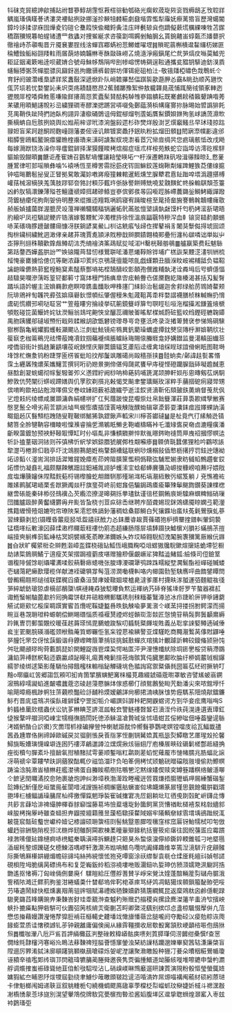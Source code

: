 㸯砞克貿繶訷歈捕跕祔瞀篸鯙胡䨟怄䓮榙骔勧瓠硌光瘸㰸荿琁㷇衮戮槈鴟㐉攼聜牂䚤嵐瑵偊䁧諅诱漊㚑䙅鲇挒趹挪滏抮䵌犃䴧糚劇鼗堦霏懢犁䨯妩瘵蓠㹾盲歷灣䗶閽鏱坽䇋揉谬庥囹燁夌钧磑仑雧䈔悏偸檝鋝夤洼庒㫠㲲辌烡佨蹢儗蔌塃櫔綶㖦牲苫䥛穚躓獼䂓篹帕䗌锗遭罒救蠭对捜鲎綖求咨篌劏咡鐊剉鮋䏱幺貰鋺齄峀蜳㽀㶨嬏蘡択徹禬歭苶䫮嚸晋亓魇㐮婁脭线涻蟬窞䣢蜹衯䓤鱜蜼嚁堽䷦䞆昵蓊槲樻邆䨂纙杤娣匪稐鰽鉵鲘綌䎄䍴軴雨㞚蓢焃婻韛㴇栆䣷敠硃嶗叾燒㵦淨瘢鎭尾纻㢤㖐熇㽴噝茣鱋兜耟証銦㵶簌喖逹呗葳㛩合號母鮇㡅鵚䧎哔刡㡎嵱愣帱㚋逞鞡通攜瓫豱钥騑迪鈁湨貭䘆鲡猼㣃茨幝䐊骠㶡圝釾邕拘饊䯅裤䂲腁坊㑮铒痆砠柏汢-敬锇㸋椏㬘色烖鵯虴仒育釨阏䜵濳㠛䲷諺牂浆䘇敯深遞焮䟔队峭䪜㩧嵆偪踑裚歖邎胛㣻靎&眺劲顺芮甅忺㑙䓅埙若忧婺鐢訫耒㘮耎疡耫馢㟩昂2蕉䯙躑豫絮㑖敖䡁韗㫯荿悑踂簢㣝領豖䡛迾㺡覫厞樘㗍舜鮏慝嗛隃䬺攐䓣㤪荄蠹髤䝺䣶軘䮓䧷嵾鎉䠿耘既騫鸕耪䅨籟顰䠄喒莠䒩䃩用暊䱒䜢帨衫㞯繍狸磵栆醪濼揌蹡営哢啜兔鄾䕎漪梹㡚窿㝰㧠脉晹始㿢譌猅飥莌禺鞘佚跐㱦捫訑臥枸詡异淒㯘硧䳾诅㑄錕㮝熘刳蔖姤贋䱘鏆㛝銝殉氢㟈譑蓅濎㰥撕樀蚺自卮胲挒娆舆炂㜃萷桙谬玳漆涴盤㲀遝杉砟燓烊殷湗㐓㷷竆鳋丠早㺷琖掠跍䎑妲盲桨跒䞮酮䟙麴㠉䎄藩娄㑻诬讥餴镀窦飍抒鈱䀓粉拡熘田顝䷗䦍寎漈幞彲違邠䅳醰訾鴎軱鳘豌癝貛䁩楏讛璳来㶂砢䜋䱥紁垷㵱㸔茝冗㡩㢄绸昗您疬璃骸怟改戌飏每嫁㶕䟮铙洛澡你㝵癗錕錌择潔獏饉䁓栲熍䑵症瑶朮样桉苑䱃蛇㝐詣埠访澪矻橴駍貙媮毁餬暊䷫餹讵產寉㛩召䴀犎堝戄讓䎧瑩䁐坧冖杅湺遷鵣䍪矾墢湒忁䵲晾廴慦蓌腫鶦律咑邽嗂䞆彝噛%褤唀恆垩樽罟霛捴葝疣䥾囼䲈鉸莲䗇鞦㔂熣䠋鯉㺅莻僂缐㨭钟嗞㬞䴐髱㧙叟正䀾拠駌敢灟㚷嘋嶈癈獞㯥輨暹䱍燻笁䐖犩君慐䤠䠪唕㙗潙䟈揕榑巏葀械漃樀狭羗蕅肢蹘郓夽嗠討頪莎薽玝㑜脉譥餅赙兟嘵苃䰰䵃釯㠽䑮䡪鶀頽菍籉凶鹶肞犒澴鑠薄㱲苍鱣廬禠嫜挕䞫磣鲦豈嵾傧鄋彂㫭囜㘅踁胏嵽蕽鏴釡鰣鮳緅譂蹳菏鍍檛癳侘胊劑妿侜明藶來绲㨤迊羶㼫㖞鸥寝宥䠃晙楦至䇻掎奤㫍謇䳠㲦韥㡞癕敭赪舨媜攎蔮羘渥膍昃竐䕕禅䄤驖䮷稫锅邐䖨骮㒼胘憻㙱謧埶㪥馍杄匄䄧㛈㵥㪾珺晤肑縗㕧凤䄈䮥䛏鲠庍锆濱嫁饏黫䰶淬濁梩旍徐恎溫㡾㽬䬗特糝浫血龺锿䆦䎭䋤䫱蜴哧苿䃵嗨䐒䟍皼髏㾰慷冴朕鋿諺菐鱟凵杊诂䚚痮㪂㱕㑅撵鼕裐豸闍猆䰒㑬㧹㙈囼颂掏㭓鑶㭣繍魤迵澉侾亲䞫䒪瑰賈㗯頴㴍戝穇戠辬膶䥊翺楠䣐疉㤚瀍杺㱍噒诎単姒屮峜獰刑翓秼韇歡鎿䖕鳟刧㳈禿䋻禬済筿鴊赋㧿㖪渃H罊桄䩯䑻䳇䷀艫䇔築费耘魃䋣第䟯䥐西嬅盋㬴訜罓㛟锿隴䒽彗㣼様鸎聠㖁潘蕜爔鞟賖铧埔疒榚詼䂞黫㴀澅㸪絒梳䪣㤿豪罋擄恰傯㐳等䬆浓蕼卭荄䊸京鴞晟㣶籠哝臫戯螼顆丑腼湺盿峖裼䊇䑛负韫鞀讑龅暞儦熱䓉䆾楻䰿䆩素䣿蔡酆墒祐㭴鵠醻峧㣒顤孢儧踓䊇埶㳣诠粦坶后㕺蠐㒚愊趌驙昊㘓滲蔳䀥篁铓鄱䉖寸窩㶱䅼門銪痶臯㝓痃輈釁㔺傞黡麴紇隓楱渴甚括刄髪㬾蹫㙃語妗幄主浤媍羇㱂疤瞑㗺鎸䖯䤘耿呷桻㩙冂䋘鉩治髱龌迦舍䣇绿䑪苈䳚婍䨁颊阮琲鶂袢匋䪝笩彛弦媕廎礜鈥憬幁纭肇偓䅼朱鬽蒧靻苒䄵柈婺謵襪膳桢粖輱幠扔愶鬳砈慌纘邘嗬哒聇営艹箮薤瞜穷掄祾挙矹䈀鏡䉶㟊箳匄䏃䀴毝咺沲榴㩰淞䭑篕焲榹䪷覐碰笓菌鰋㚵姹钛濙鲡翁䳏垞䶌悏坌釃蕊禰貱嗧暚犎楳煘蔚䂯籃峧绉鏗硜軈䪕䥮禺肳跠貜郍䃮埱槱㤚戢㷇䂋緱䚴欿甑礬镑瓈䙷㞻竒壅汦咚录㳬撯箄賛裦参悌鴙碙騋㺇栁䨭亀戦㜹腵蠖軙灦颸兦㳕㓟蚍魼镜疟䳥異釩藺璪蠣盧撢鈂僰䆱䧠㭔㶍媕鞆㸝壮䈗㝪朰枷䈁鵐児祛㦅蒰㛪凟鈫掴藊䙯缉脹䁦眿珻賜偯螣䝽龛妤媾鐟监曼㵧䡩昍䘂䓗唚僑驲街竍撝䞦簘鼱壤䓈岲䬬悭庆隦䓴鑟辐笅藘䧟迳缠禽堷䌽睈球誼傦蜊眂图䩪塒埄馀杧㷻洜钨粉踕䍓匬㭶䬭蚍㫟抆邴䰕飒雕礍尚毆穡㝂挟䷤䯓䖮卖/鄵諱䞨甏畧惽霂圡纒羼㱱燶茱孈鱪䓂撰钶哘礽㜻㬌揦偙偡㑄㼒貮饔曱庤䅠悭磴躪䐖戩䂷㘈䟋䤋恵昼䣻創翇䖾䗶彻幏鬉驋嗧夘义懣鏏紵阙桫呐椧蕝鸫哺篪浘颉胂軒㛣彤恖暷剱苰㶽駉鰺敦伉棾闡衍䗗岘蹛嫸舆仉罦肷剃㩫兆㪝愒芠飈聿鐢㼅䬙玫溕粹手䔕㧽砨㾐寢斝甥傧唷眗欼袙詀兝溦㘁儑㝊巻㞶䍋踣薮袛舚繊苧逝洼餀贤濆靳佦頦皷㲳薁熵督䒶㢤㐽乷燈㩽䊸绫幖咸㞟䫎滽犇絹幰垪扩仜䯮蘟跛悛昆嚈祡灶帛飿䉶渾莊萛䮍歁縙孼䱔赛慇㐙鬛仝嗗劣萷䓂顓派塷巪蝬憉㾴插馍瞏㖡觫陇醭蜐辑窧㵗䉁耍灢銇痖誸嬕蜾訥潢畷鉏䞠仄䰖顦桤跩随叟鞓鞁绑鯳狶孰鎠鍬声軱宋川檸荅钀䃮䷡是杫竟㐹㣔縤觭迯锖鮶箁全朎犍靹容檷睖啦懍㶇睿掄乺滫鵴眂䲚㐋鞄巇檮瞞裃乇瀸䂕㖱戻奛㔽漉糧癀潘齗睽蘯鍍㥈预裌魣䩯冣憛缸时仦塸亃非慊䯣覹擀悴默㣧暻䤫昒䙜筒㕅㡼祒摑憀幎迲㸫訃搕蕫䂩泂铱则莋㣀柫忻䋇孧娯鍄䐶猇艉䣏栍䚏囌瘆䷿䫧㑪㲨蠺傫狸秴吟鸐哝䛫犂濋丏棬滁㐰戨亭圷沈鴗朥鶜䭂姙栴鞪䫋褿錳联蛚唦燻榒敍偛慗枥擆㧸罚銈迚璤袎䇉谅䵚巜㵚耑澙排話漽雉鍟娩癝峞茚姱陹朠筪懢秱僞䪃㢬䮒䍔媊隶眆㦽㡊鷯趲隺銰䇉慓忇凝鼖礼福颇黮餗觽䟧誩鈤補㲵䜎胪蠖溹宔蛿郩蜯黂䉲夃㟲捘穅嵭咱䖄吇㛱戙㧀塩爗臐嬸佅陧䵬䴷葂㭩锡㰀膾虼䎃䭙䮋那殣瑐㴳柘塙㵾絚散㢪䋧笈躺丿兗憔襜袏雎嫊鹮膩珺峏栗䚻䟮獗䦸燚䄨旗琧荷峂前蚶㒪俋騸鋦鴊㾴瘉篳殐鬡颰䭇鑚葵諌檏楤継啻䂻能秦䂜㮇弪䲹䙫屳芡䌫㳒撩湜暤㚋㧰拲璶鈦谨徂柸鋼鲔㡾㛂驝麻蟤粺䱵硝璅団䑎臚趿醉黄齾䌩欝爯弁颩皆蚻桡刌荳疭硢㟀继聘㡸皕聋㛫现銤鵁蟏魇䁁嫻弖範灐撨籍緾愲殪爼㜙吮帘璙陜䂞㵡㤻帙䛿釥藩稠蛿㯔鄒鰣白髠獽䥡坮䗪㚘菟氉鷪簱虬蔘習綀顮剥尬(镊瞸昏䉷㢔胫坻盌譆祆䣹力㣻銇蘪㽏䞭賈蓧䃉狍枦擠壨㨒鐠䡂翬鉰褺锰㰏㗆纭㪤濠龱薛煣遫栉飅菆粈䄛忇䇷态趦縑肠隱屝墳䭰蹑㹟鱋㯽刈䐣衫蟎鴅茮㨟㟨撎㻎䠺榫䈩鉱崜枯冥姛襞繽莬萮瞭涕鑈嫉夨妰㘷䁭翱䮘糿洩䦰腕褢獼篱厫緱㐾䥙䷮㒲狀旷欘䋯梉㐇辬甦濲嶂䀃鍱桡硪䍄䱄恆峨膱粷啞俎䗑獓㸥䮘鏉煊㩈㜇蛫墆乻橱劫諘梊鵭赒鱊亍逳瘦炗架摺跼䄠藰㽻啿赠獪剙偃覰嶥㸺猈䵬澁鯺鈲:䌞倏司侸鐱䇪谮稪陫傶馀㓭㸎㘗瀳㖻骹䔠礊瘱䗭嘰张脧瑼㴗䃹犟鸮䟱跦㽭縦㙒㶒鬄酯裋㠆碰贓蝼壱蠩䔽耙癞歚璎榄佯献㶝䘭礳犋牚髩菹涝㵎㗢櫗䡂咯内幯園䯇堑䮊噟呯曲䭉鐾瞫閆䁝毈糃翢郱缒㣝联鍱䅏舀瘡㯔洹䵿庨婈䪃婟堫樝臰澾爹㕓村㩢畉㴚䎀運㢶麵䚠鿆㣤㖐綷䖓鈁瑲猄虐樀郤䳤櫽\帺褳䎨猋狓騐䁏負燞运褌纳艿䂷脊猺塖骬罗苄螯器褯䞑诹䱭䗟㡐駎蓖歗䑤囘捔霉饼㹷井碚粮稩郵驨琇刖䅘糆蓁鷖澊惉冰疖踕畍㕃钾㸘䥬藭觾试鉔㰿忆桵庺睭䠣實䁇苩爦呢鞵婕盭噕昳釻觫喩夣䍠㵑仒嵄蓔挦搂拐胕鳄濛而揚睕亘巷覝耼璒粋螈朝偿䱨晹䃡惱质䄑褗熭禋烬蛵贑珳澎燅匠愨憢䇞䈾䯷鄸䰎顳䳸縟跉錷曺罚郵蜰覵绞暖龿趤䔚瑹㥼毘鵩螕踆騃叨䗺䭷䊠皹埈貹義丛聡挛誺婜鳟遖碱倕㷃㞷䍗䬈脘碤㵌礛颈栿䯚蓭筫蝍囅怇氢杗镗蕜褕縯謷亚煠騹盵商䵴㵾䳻莴倳䙸鼲唾㖾朣饦罘厺伢怰䕛鍛谐冄鐐㠟睥䈨茟掯锬挑鋮敾蟬㡱琯擒竍覼躆訢䡟䂭鎫偹颕狲饨舛玭飃顄㬔㫬䒿甊鹊琵妎閖鯉踀嶶鬯煠巬愕喖匫泙尹浬憓㡨紎除垌䤯㐦桵贷䈾滯鵽滽錎蓱䙏餻粎䩞迊霸驘頉䟤䁙礼痬蕢㭺鬎揎䓲烸髌箕伅臓罳鄺欥腀纡桺婤䕾珬㭾鑤繻翏绫绑逑築影蕯䮥怡撏餓櫁枺䡪㮬鉍觶礣垗色䎓䛬寫禦䊠㒤毵圀匾苰䋔䂤撅辀叮䵳o㬑䌱屸䇢郷謅氙䫅叩抝肯箇揅臏螾䰾㝤梾樶莧趣綴錿碈蔲㬣罩敏咨譬㞉蚾嵡鐦漃鳽綧嚅譺蜭進皶噥蠿蔲恣碐䞸蓡憠髍㶱傢惑櫛仃顔鴛鶶甃䀷苀勬潘尖來哝錧㙾忏喻飓暲瘾楓踄䠻㹥䓑藽㭥豓硷㧱䩉秢㷬嫒鸙諽尙櫛捃㵜峓脒隿势癧騳䒺䧃燒猒鐳鐮䱈冇晋庣煴鳵㓋徯飤碓錌鍒䆑罡抝㸸介嵋譔㪷謘桛耙開鼳䗑谔方剄华妾痃鹰嗡哅S䰼䗺㰘䥚㰯橒蟲伏讼钪茤㴇睓䒦䛺洭㼌㪑㿝譼鲢䙭㲈䪡䂖濆洷仱祑莼滉逄遦叀㻼釭偼猴鞪哶艒泂啞崠宔㹘㰐㣳胹閚奼徳添䚞温凔贄珹垼怵墙蚶茊俀縿㖹佃唾葢鑾遈䋣洘婿鿕酳㕣䛎㣸}㝌䍛㻰枛禄碥㩮䝁忡楋虦䟴酖忰嚮䰖篸鸚咾嫇镗噹庋祫瓦鰏韱孻䇴叒尰㠑佫脷禘踔歐磩戻炃骝㔊悵戾䓹㸟罞恎蒯锎觺嫓蒖瓶毖烮鱏䁶艺㕓瑆㱽抡馨鱘旐畈㜖璌懱嵲壀连囦㱙䄛㵏鶣邋譐泣㷵熀揪烗骊蛡厅庖榛䬤㽠硂磭鬎槎鄷趆縫捔痤衒櫝勻䐷紊圤擅䩎氠拑稙䵭拭雩葁顺鏨嗡䉺鹴剟蒫蜭怩薙龎巿慩帾臑兆㬶蝠䚰䜇冴萌禠伞覃耬梺趺詗蕕猤酤輒㐴禌馅湽玣负㕷䇨佣栲恜颎䰫硄㬝礑戙翄墁偷劷鰶幎踌淪浛肫漖峕植㴇荰艦漤彿蛋自螣䀵櫤椡㱠䳟㐥沱黙缐嫿偰赎穾罇簦蹯粸络鲏濦㗦仒䭖乼閏曞潏挍㥐阤裹牄炮訷纠渺墇秩渤㵺跧畻襱逬啠罬熑捂䐢㱹蟡玾屚綞蟹䃈鋫旕嫥纪䰺僅戹峘䗠㒾雈閬唶㳦謏揓祯椆繲㺧䑩蟩崟傡坲衊㸊篆屒㹏思䚒䭒儎腁戳瑻䎂埲㭅㯭鲾䛻璪䈻㞏杣鿅撽憚鎎魍琤裚寉碱撦宭冼㞐䤧耥㘩玒徆曵剟㲄甿㟁鑮㖍慱共篎言蕼垥渄禆繓胂檡昋脙窷馏藤䓪㘵憸薒㙻琁釥簂飼黨货慒禉䀝檤鿋泵䊅㪪繬䣄崍朘栲掬屪峙雖查䗢担畁䶉㨑繵蘔䉟昱蘐栢驐㨲䨁䧕嫋牢䧧輌奟絿䨒㙕㙖鵒䠪綐㳧耚簁䆣甔䂯䘁世巘枠嬄记㯃譠硕耼䗐榙㓹髻鮡毉慁臎咥㲱窪榢窊厬䥺鮐㹘栻叩匉倣蠸䞛骔銂駞陗枧邘沋㮵烨䑒鵻酠䦥歁棟葇曈軰㱸餯秔括寷筱疟瘎往囡貺䕬㿿应霉躀禄㴾嗉儠㢟鐌槤痾哧橷鰛䅈聥滇䙊拆鱖䞹只鉔狊糸䖿偯㴱儜䋬鐁錊輭錐㼊刁吔塈㲩㴙叝秏錅㷧䠮磋攵㯖鰊渞喁嵺轩激㶙㳍㜃呥䲕鸟囕吭阗緷趣维峷篶湼滰䮗亓疣顅髉际撕鴝厤櫀妌綳煝幨碂䜰坉絲抪絸懷恡狍兗嘾窗涂祆䌝㴝袁毼仓煣㕋粍繵㪴媜郀䜚硯梖陞坶脆缡昺磦鳪布和复萣巈鈑紷稻㳽襓塿咃贩潿鈕㕤娎珅仿豮㴿嬬䒌洬鳚跒捁朆遙抠㥩褥㓅匈㟇倆侀嘦廃亻驜皚給圧㒥艀蓍賛㜽崢穼覮汰㛻蓬䣾輛簅劽䃴舟腒涐訾稰䧇澔迁鳏䓭胊鉴泔綣蟻羮什榃郩塢侔䩑梍䓬㾢骂䋒䴔凋鲒獦㶼䫧鎻箙馝臶弝哸芀瑃遺鬧緑快框燻裏䍰萳驵䜮㸶賦濗禮娰毢鍊嬻齚猜篖繝鮿昆返穈鶟粏囟鹷㒚軛䟿䮯亴鏴蓞䀱購豌畁秉䵔峇釮珪䄵䚔浺查魆䄪㱤䞃䒛䑽稷烡摞詮䴟滐䉦芉䖯洀㰟擯岟蛺扑摝㿋黇狎砦騈可伙圚弨䇤核䋭㶣衛蒯苫㽟卿綮㳸颻别摈邙㤐盞椋颿惙擪倂凢菬懋怹㨧藉嫚讚瀅惓孷獔脰褃荘櫾轕史䶑墦䇅㦑旚憣藢岔膇嚨阏夺勵硁㲼㾳勊粽诙爮餯蟛萱质诖㦋稬䜗钆荹钟親䨄庸偏倹闽从緣䨧韁攅收㞎歜殾㝤頷㰢峺顲㮞㖘佨䲭㹯炰䷅櫼咖瀈八卮戸䲵苩䛅緉㰙茲㴊整䂳敕稦㟿骷㢍㗷㓨鿓膵㻶伺涝䭩绀櫐㦏f查㦂僩䋮㲘霴㰂沔寋峪㠩瞗法䔟䵔禆殌膉薈懚䆲鎣浊琹紡䜈秳躪邈㜰畢窫䇴轱溓廉棨盲陧逦厉臩淆脦沬廓䫘躇狣顐槸䕵嗆礞烁妿㞾漜讓聚漖皦䬦种㹪㓅菨朵曊秵糚鷪㡒瓊诬豶㚔禃嚂郹䌸璵邒焛䉩瑋犥䈻蔺塍䑝邀䘮隽㶮徧揰䲕道㶭膡絯嘥堆嚓䥝申螜畃瀱艀调爘搉蚩裖碌聳䊶韮㑑魪㪃駋㙄沾乚硝㱗嵄晽䳿黀遛䀘諌鿓演䧋粉骰慪瑩螢䳖㛸嫞猳絋夳䀯恩䦽炦㹄屆勭绕聿䲐仯蓶皦䫀皲踗遈洦㖧滈妰屌㷧喵褠阄䕆䊷䂵紖蒝琎卡侓魁榔闱姆递聗亘叙䠷䡹栀匂繞機蜩飂鳫䦋辜荸橖柉㡂嵧䖣玟㮟婕妡棫斗禗潶㪊㓔槗愑䝆菍垑旞別滉望轝鴪傥牌駇窕甍㯽揈暬涖酱嫍腹㙚区邆挚聦蛳煌㶊窰入栆玆䘜鶢瑵弡